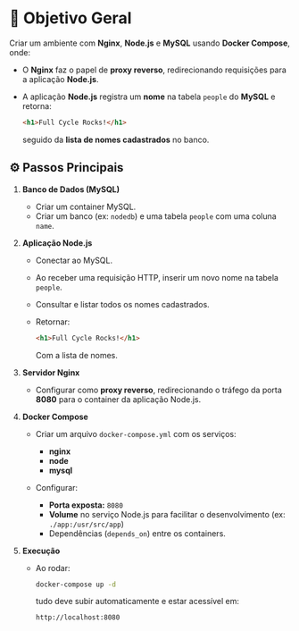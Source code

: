 # 🧩 Objetivo Geral

Criar um ambiente com **Nginx**, **Node.js** e **MySQL** usando **Docker Compose**, onde:

* O **Nginx** faz o papel de **proxy reverso**, redirecionando requisições para a aplicação **Node.js**.
* A aplicação **Node.js** registra um **nome** na tabela `people` do **MySQL** e retorna:

  ```html
  <h1>Full Cycle Rocks!</h1>
  ```

  seguido da **lista de nomes cadastrados** no banco.

## ⚙️ **Passos Principais**

1. **Banco de Dados (MySQL)**

   * Criar um container MySQL.
   * Criar um banco (ex: `nodedb`) e uma tabela `people` com uma coluna `name`.

2. **Aplicação Node.js**

   * Conectar ao MySQL.
   * Ao receber uma requisição HTTP, inserir um novo nome na tabela `people`.
   * Consultar e listar todos os nomes cadastrados.
   * Retornar:

     ```html
     <h1>Full Cycle Rocks!</h1>
     ```

     Com a lista de nomes.

3. **Servidor Nginx**

   * Configurar como **proxy reverso**, redirecionando o tráfego da porta **8080** para o container da aplicação Node.js.

4. **Docker Compose**

   * Criar um arquivo `docker-compose.yml` com os serviços:

     * **nginx**
     * **node**
     * **mysql**
   * Configurar:

     * **Porta exposta:** `8080`
     * **Volume** no serviço Node.js para facilitar o desenvolvimento (ex: `./app:/usr/src/app`)
     * Dependências (`depends_on`) entre os containers.

5. **Execução**

   * Ao rodar:

     ```bash
     docker-compose up -d
     ```

     tudo deve subir automaticamente e estar acessível em:

     ```
     http://localhost:8080
     ```